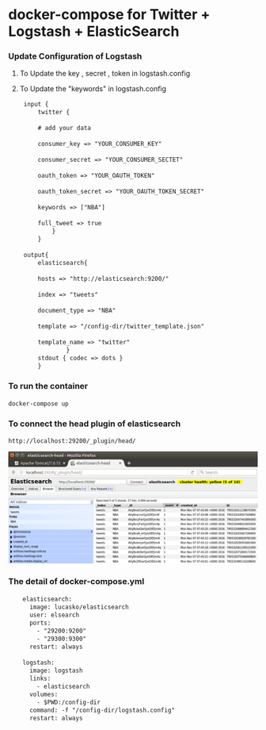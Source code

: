docker-compose for Twitter + Logstash + ElasticSearch
=============================

### Update Configuration of Logstash 
1. To Update the key , secret , token in logstash.config
2. To Update the "keywords" in logstash.config

		input {  
			twitter {
	
			# add your data

			consumer_key => "YOUR_CONSUMER_KEY"

			consumer_secret => "YOUR_CONSUMER_SECTET"

			oauth_token => "YOUR_OAUTH_TOKEN"

			oauth_token_secret => "YOUR_OAUTH_TOKEN_SECRET"

			keywords => ["NBA"]

			full_tweet => true
				}
			}

		output{
			elasticsearch{

			hosts => "http://elasticsearch:9200/"

			index => "tweets"

			document_type => "NBA"

			template => "/config-dir/twitter_template.json"

			template_name => "twitter"
					}
			stdout { codec => dots }
			}


### To run the container
	docker-compose up

### To connect the head plugin of elasticsearch
	http://localhost:29200/_plugin/head/

![Word Cloud](https://github.com/lucasko-tw/docker-compose-ES-Logstash-Twitter/blob/master/elasticsearch-tweets.png)


### The detail of docker-compose.yml
```YML
	elasticsearch:
	  image: lucasko/elasticsearch
	  user: elsearch
	  ports:
	    - "29200:9200" 
	    - "29300:9300" 
	  restart: always

	logstash:
	  image: logstash
	  links:
	    - elasticsearch
	  volumes:
	    - $PWD:/config-dir
	  command: -f "/config-dir/logstash.config"
	  restart: always
```


